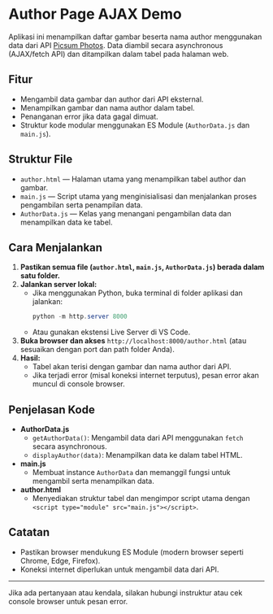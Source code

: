 # Author Page AJAX Demo

Aplikasi ini menampilkan daftar gambar beserta nama author menggunakan data dari API [Picsum Photos](https://picsum.photos/v2/list). Data diambil secara asynchronous (AJAX/fetch API) dan ditampilkan dalam tabel pada halaman web.

## Fitur
- Mengambil data gambar dan author dari API eksternal.
- Menampilkan gambar dan nama author dalam tabel.
- Penanganan error jika data gagal dimuat.
- Struktur kode modular menggunakan ES Module (`AuthorData.js` dan `main.js`).

## Struktur File
- `author.html` — Halaman utama yang menampilkan tabel author dan gambar.
- `main.js` — Script utama yang menginisialisasi dan menjalankan proses pengambilan serta penampilan data.
- `AuthorData.js` — Kelas yang menangani pengambilan data dan menampilkan data ke tabel.

## Cara Menjalankan
1. **Pastikan semua file (`author.html`, `main.js`, `AuthorData.js`) berada dalam satu folder.**
2. **Jalankan server lokal:**
   - Jika menggunakan Python, buka terminal di folder aplikasi dan jalankan:
     ```powershell
     python -m http.server 8000
     ```
   - Atau gunakan ekstensi Live Server di VS Code.
3. **Buka browser dan akses** `http://localhost:8000/author.html` (atau sesuaikan dengan port dan path folder Anda).
4. **Hasil:**
   - Tabel akan terisi dengan gambar dan nama author dari API.
   - Jika terjadi error (misal koneksi internet terputus), pesan error akan muncul di console browser.

## Penjelasan Kode
- **AuthorData.js**
  - `getAuthorData()`: Mengambil data dari API menggunakan `fetch` secara asynchronous.
  - `displayAuthor(data)`: Menampilkan data ke dalam tabel HTML.
- **main.js**
  - Membuat instance `AuthorData` dan memanggil fungsi untuk mengambil serta menampilkan data.
- **author.html**
  - Menyediakan struktur tabel dan mengimpor script utama dengan `<script type="module" src="main.js"></script>`.

## Catatan
- Pastikan browser mendukung ES Module (modern browser seperti Chrome, Edge, Firefox).
- Koneksi internet diperlukan untuk mengambil data dari API.

---

Jika ada pertanyaan atau kendala, silakan hubungi instruktur atau cek console browser untuk pesan error.
